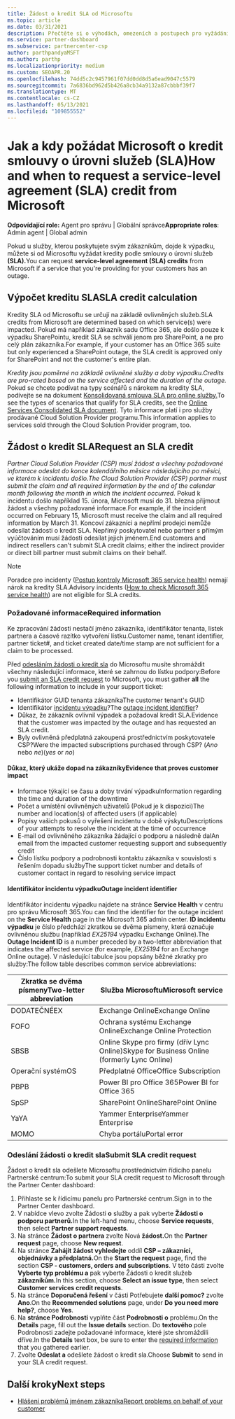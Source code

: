```yaml
---
title: Žádost o kredit SLA od Microsoftu
ms.topic: article
ms.date: 03/31/2021
description: Přečtěte si o výhodách, omezeních a postupech pro vyžádání kreditu smlouvy o úrovni služeb (SLA) od Microsoftu, pokud u vašich zákazníků dojde k výpadku služby.
ms.service: partner-dashboard
ms.subservice: partnercenter-csp
author: parthpandyaMSFT
ms.author: parthp
ms.localizationpriority: medium
ms.custom: SEOAPR.20
ms.openlocfilehash: 74dd5c2c9457961f07dd0dd8d5a6ead9047c5579
ms.sourcegitcommit: 7a6836bd962d5b426a8cb34a9132a87cbbbf39f7
ms.translationtype: MT
ms.contentlocale: cs-CZ
ms.lasthandoff: 05/13/2021
ms.locfileid: "109855552"
---
```

# <a name="how-and-when-to-request-a-service-level-agreement-sla-credit-from-microsoft"></a><span data-ttu-id="580b1-103">Jak a kdy požádat Microsoft o kredit smlouvy o úrovni služeb (SLA)</span><span class="sxs-lookup"><span data-stu-id="580b1-103">How and when to request a service-level agreement (SLA) credit from Microsoft</span></span>

<span data-ttu-id="580b1-104">**Odpovídající role:** Agent pro správu | Globální správce</span><span class="sxs-lookup"><span data-stu-id="580b1-104">**Appropriate roles**: Admin agent | Global admin</span></span>

<span data-ttu-id="580b1-105">Pokud u služby, kterou poskytujete svým zákazníkům, dojde k výpadku, můžete si od Microsoftu vyžádat kredity podle smlouvy o úrovni služeb **(SLA).**</span><span class="sxs-lookup"><span data-stu-id="580b1-105">You can request **service-level agreement (SLA) credits** from Microsoft if a service that you're providing for your customers has an outage.</span></span>

## <a name="sla-credit-calculation"></a><span data-ttu-id="580b1-106">Výpočet kreditu SLA</span><span class="sxs-lookup"><span data-stu-id="580b1-106">SLA credit calculation</span></span>

<span data-ttu-id="580b1-107">Kredity SLA od Microsoftu se určují na základě ovlivněných služeb.</span><span class="sxs-lookup"><span data-stu-id="580b1-107">SLA credits from Microsoft are determined based on which service(s) were impacted.</span></span> <span data-ttu-id="580b1-108">Pokud má například zákazník sadu Office 365, ale došlo pouze k výpadku SharePointu, kredit SLA se schválí jenom pro SharePoint, a ne pro celý plán zákazníka.</span><span class="sxs-lookup"><span data-stu-id="580b1-108">For example, if your customer has an Office 365 suite but only experienced a SharePoint outage, the SLA credit is approved only for SharePoint and not the customer's entire plan.</span></span>

<span data-ttu-id="580b1-109">*Kredity jsou poměrné na základě ovlivněné služby a doby výpadku.*</span><span class="sxs-lookup"><span data-stu-id="580b1-109">*Credits are pro-rated based on the service affected and the duration of the outage.*</span></span> <span data-ttu-id="580b1-110">Pokud se chcete podívat na typy scénářů s nárokem na kredity SLA, podívejte se na dokument [Konsolidovaná smlouva SLA pro online služby.](http://www.microsoftvolumelicensing.com/DocumentSearch.aspx?Mode=3&DocumentTypeId=37)</span><span class="sxs-lookup"><span data-stu-id="580b1-110">To see the types of scenarios that qualify for SLA credits, see the [Online Services Consolidated SLA document](http://www.microsoftvolumelicensing.com/DocumentSearch.aspx?Mode=3&DocumentTypeId=37).</span></span> <span data-ttu-id="580b1-111">Tyto informace platí i pro služby prodávané Cloud Solution Provider programu.</span><span class="sxs-lookup"><span data-stu-id="580b1-111">This information applies to services sold through the Cloud Solution Provider program, too.</span></span>


## <a name="request-an-sla-credit"></a><span data-ttu-id="580b1-112">Žádost o kredit SLA</span><span class="sxs-lookup"><span data-stu-id="580b1-112">Request an SLA credit</span></span>

<span data-ttu-id="580b1-113">*Partner Cloud Solution Provider (CSP) musí žádost a všechny požadované informace odeslat do konce kalendářního měsíce následujícího po měsíci, ve kterém k incidentu došlo.*</span><span class="sxs-lookup"><span data-stu-id="580b1-113">*The Cloud Solution Provider (CSP) partner must submit the claim and all required information by the end of the calendar month following the month in which the incident occurred.*</span></span> <span data-ttu-id="580b1-114">Pokud k incidentu došlo například 15. února, Microsoft musí do 31. března přijmout žádost a všechny požadované informace.</span><span class="sxs-lookup"><span data-stu-id="580b1-114">For example, if the incident occurred on February 15, Microsoft must receive the claim and all required information by March 31.</span></span> <span data-ttu-id="580b1-115">Koncoví zákazníci a nepřímí prodejci nemůže odesílat žádosti o kredit SLA. Nepřímý poskytovatel nebo partner s přímým vyúčtováním musí žádosti odesílat jejich jménem.</span><span class="sxs-lookup"><span data-stu-id="580b1-115">End customers and indirect resellers can't submit SLA credit claims; either the indirect provider or direct bill partner must submit claims on their behalf.</span></span>

>[!NOTE]
><span data-ttu-id="580b1-116">Poradce pro incidenty ([Postup kontroly Microsoft 365 service health](https://docs.microsoft.com/microsoft-365/enterprise/view-service-health?&preserve-view=trueo365-worldwide#incidents-and-advisories)) nemají nárok na kredity SLA.</span><span class="sxs-lookup"><span data-stu-id="580b1-116">Advisory incidents ([How to check Microsoft 365 service health](https://docs.microsoft.com/microsoft-365/enterprise/view-service-health?&preserve-view=trueo365-worldwide#incidents-and-advisories)) are not eligible for SLA credits.</span></span>

### <a name="required-information"></a><span data-ttu-id="580b1-117">Požadované informace</span><span class="sxs-lookup"><span data-stu-id="580b1-117">Required information</span></span>

<span data-ttu-id="580b1-118">Ke zpracování žádosti nestačí jméno zákazníka, identifikátor tenanta, lístek partnera a časové razítko vytvoření lístku.</span><span class="sxs-lookup"><span data-stu-id="580b1-118">Customer name, tenant identifier, partner ticket#, and ticket created date/time stamp are not sufficient for a claim to be processed.</span></span>

<span data-ttu-id="580b1-119">Před [odesláním žádosti o kredit sla](#submit-sla-credit-request)  do Microsoftu musíte shromáždit všechny následující informace, které se zahrnou do lístku podpory:</span><span class="sxs-lookup"><span data-stu-id="580b1-119">Before you [submit an SLA credit request](#submit-sla-credit-request) to Microsoft, you must gather **all** the following information to include in your support ticket:</span></span>

- <span data-ttu-id="580b1-120">Identifikátor GUID tenanta zákazníka</span><span class="sxs-lookup"><span data-stu-id="580b1-120">The customer tenant's GUID</span></span>
- <span data-ttu-id="580b1-121">Identifikátor [incidentu výpadku](#outage-incident-identifier)?</span><span class="sxs-lookup"><span data-stu-id="580b1-121">The [outage incident identifier](#outage-incident-identifier)?</span></span>
- <span data-ttu-id="580b1-122">Důkaz, že zákazník ovlivnil výpadek a požadoval kredit SLA.</span><span class="sxs-lookup"><span data-stu-id="580b1-122">Evidence that the customer was impacted by the outage and has requested an SLA credit.</span></span>
- <span data-ttu-id="580b1-123">Byly ovlivněná předplatná zakoupená prostřednictvím poskytovatele CSP?</span><span class="sxs-lookup"><span data-stu-id="580b1-123">Were the impacted subscriptions purchased through CSP?</span></span> <span data-ttu-id="580b1-124">(*Ano* nebo *ne*)</span><span class="sxs-lookup"><span data-stu-id="580b1-124">(*yes* or *no*)</span></span>

#### <a name="evidence-that-proves-customer-impact"></a><span data-ttu-id="580b1-125">Důkaz, který ukáže dopad na zákazníky</span><span class="sxs-lookup"><span data-stu-id="580b1-125">Evidence that proves customer impact</span></span>

- <span data-ttu-id="580b1-126">Informace týkající se času a doby trvání výpadku</span><span class="sxs-lookup"><span data-stu-id="580b1-126">Information regarding the time and duration of the downtime</span></span>
- <span data-ttu-id="580b1-127">Počet a umístění ovlivněných uživatelů (Pokud je k dispozici)</span><span class="sxs-lookup"><span data-stu-id="580b1-127">The number and location(s) of affected users (if applicable)</span></span>
- <span data-ttu-id="580b1-128">Popisy vašich pokusů o vyřešení incidentu v době výskytu</span><span class="sxs-lookup"><span data-stu-id="580b1-128">Descriptions of your attempts to resolve the incident at the time of occurrence</span></span>
- <span data-ttu-id="580b1-129">E-mail od ovlivněného zákazníka žádající o podporu a následně dal</span><span class="sxs-lookup"><span data-stu-id="580b1-129">An email from the impacted customer requesting support and subsequently credit</span></span>
- <span data-ttu-id="580b1-130">Číslo lístku podpory a podrobnosti kontaktu zákazníka v souvislosti s řešením dopadu služby</span><span class="sxs-lookup"><span data-stu-id="580b1-130">The support ticket number and details of customer contact in regard to resolving service impact</span></span>


#### <a name="outage-incident-identifier"></a><span data-ttu-id="580b1-131">Identifikátor incidentu výpadku</span><span class="sxs-lookup"><span data-stu-id="580b1-131">Outage incident identifier</span></span>

<span data-ttu-id="580b1-132">Identifikátor incidentu výpadku najdete na stránce **Service Health** v centru pro správu Microsoft 365.</span><span class="sxs-lookup"><span data-stu-id="580b1-132">You can find the identifier for the outage incident on the **Service Health** page in the Microsoft 365 admin center.</span></span> <span data-ttu-id="580b1-133">**ID incidentu výpadku** je číslo předchází zkratkou se dvěma písmeny, která označuje ovlivněnou službu (například *EX25194* výpadku Exchange Online).</span><span class="sxs-lookup"><span data-stu-id="580b1-133">The **Outage Incident ID** is a number preceded by a two-letter abbreviation that indicates the affected service (for example, *EX25194* for an Exchange Online outage).</span></span> <span data-ttu-id="580b1-134">V následující tabulce jsou popsány běžné zkratky pro služby:</span><span class="sxs-lookup"><span data-stu-id="580b1-134">The follow table describes common service abbreviations:</span></span>

| <span data-ttu-id="580b1-135">Zkratka se dvěma písmeny</span><span class="sxs-lookup"><span data-stu-id="580b1-135">Two-letter abbreviation</span></span> | <span data-ttu-id="580b1-136">Služba Microsoftu</span><span class="sxs-lookup"><span data-stu-id="580b1-136">Microsoft service</span></span> |
| ----------------------- | ----------------- |
| <span data-ttu-id="580b1-137">DODATEČNÉ</span><span class="sxs-lookup"><span data-stu-id="580b1-137">EX</span></span> | <span data-ttu-id="580b1-138">Exchange Online</span><span class="sxs-lookup"><span data-stu-id="580b1-138">Exchange Online</span></span> |
| <span data-ttu-id="580b1-139">FO</span><span class="sxs-lookup"><span data-stu-id="580b1-139">FO</span></span> | <span data-ttu-id="580b1-140">Ochrana systému Exchange Online</span><span class="sxs-lookup"><span data-stu-id="580b1-140">Exchange Online Protection</span></span> |
| <span data-ttu-id="580b1-141">SB</span><span class="sxs-lookup"><span data-stu-id="580b1-141">SB</span></span> | <span data-ttu-id="580b1-142">Online Skype pro firmy (dřív Lync Online)</span><span class="sxs-lookup"><span data-stu-id="580b1-142">Skype for Business Online (formerly Lync Online)</span></span> |
| <span data-ttu-id="580b1-143">Operační systém</span><span class="sxs-lookup"><span data-stu-id="580b1-143">OS</span></span> | <span data-ttu-id="580b1-144">Předplatné Office</span><span class="sxs-lookup"><span data-stu-id="580b1-144">Office Subscription</span></span> |
| <span data-ttu-id="580b1-145">PB</span><span class="sxs-lookup"><span data-stu-id="580b1-145">PB</span></span> | <span data-ttu-id="580b1-146">Power BI pro Office 365</span><span class="sxs-lookup"><span data-stu-id="580b1-146">Power BI for Office 365</span></span> |
| <span data-ttu-id="580b1-147">Sp</span><span class="sxs-lookup"><span data-stu-id="580b1-147">SP</span></span> | <span data-ttu-id="580b1-148">SharePoint Online</span><span class="sxs-lookup"><span data-stu-id="580b1-148">SharePoint Online</span></span> |
| <span data-ttu-id="580b1-149">Ya</span><span class="sxs-lookup"><span data-stu-id="580b1-149">YA</span></span> | <span data-ttu-id="580b1-150">Yammer Enterprise</span><span class="sxs-lookup"><span data-stu-id="580b1-150">Yammer Enterprise</span></span> |
| <span data-ttu-id="580b1-151">MO</span><span class="sxs-lookup"><span data-stu-id="580b1-151">MO</span></span> | <span data-ttu-id="580b1-152">Chyba portálu</span><span class="sxs-lookup"><span data-stu-id="580b1-152">Portal error</span></span> |

### <a name="submit-sla-credit-request"></a><span data-ttu-id="580b1-153">Odeslání žádosti o kredit sla</span><span class="sxs-lookup"><span data-stu-id="580b1-153">Submit SLA credit request</span></span>

<span data-ttu-id="580b1-154">Žádost o kredit sla odešlete Microsoftu prostřednictvím řídicího panelu Partnerské centrum:</span><span class="sxs-lookup"><span data-stu-id="580b1-154">To submit your SLA credit request to Microsoft through the Partner Center dashboard:</span></span>

1. <span data-ttu-id="580b1-155">Přihlaste se k řídicímu panelu pro Partnerské centrum.</span><span class="sxs-lookup"><span data-stu-id="580b1-155">Sign in to the Partner Center dashboard.</span></span>
2. <span data-ttu-id="580b1-156">V nabídce vlevo zvolte Žádosti **o** služby a pak vyberte **Žádosti o podporu partnerů.**</span><span class="sxs-lookup"><span data-stu-id="580b1-156">In the left-hand menu, choose **Service requests**, then select **Partner support requests**.</span></span>
3. <span data-ttu-id="580b1-157">Na stránce **Žádost o partnera** zvolte Nová **žádost.**</span><span class="sxs-lookup"><span data-stu-id="580b1-157">On the **Partner request** page, choose **New request**.</span></span>
4. <span data-ttu-id="580b1-158">Na stránce **Zahájit žádost vyhledejte** oddíl **CSP – zákazníci, objednávky a předplatná.**</span><span class="sxs-lookup"><span data-stu-id="580b1-158">On the **Start the request** page, find the section **CSP - customers, orders and subscriptions**.</span></span> <span data-ttu-id="580b1-159">V této části zvolte **Vyberte typ problému a** pak vyberte Žádosti o kredit služeb **zákazníkům.**</span><span class="sxs-lookup"><span data-stu-id="580b1-159">In this section, choose **Select an issue type**, then select **Customer services credit requests**.</span></span>
5. <span data-ttu-id="580b1-160">Na stránce **Doporučená řešení** v části Potřebujete **další pomoc?** zvolte **Ano**.</span><span class="sxs-lookup"><span data-stu-id="580b1-160">On the **Recommended solutions** page, under **Do you need more help?**, choose **Yes**.</span></span>
6. <span data-ttu-id="580b1-161">Na **stránce Podrobnosti** vyplňte část **Podrobnosti o** problému.</span><span class="sxs-lookup"><span data-stu-id="580b1-161">On the **Details** page, fill out the **Issue details** section.</span></span> <span data-ttu-id="580b1-162">Do **textového** pole Podrobnosti zadejte [](#required-information) požadované informace, které jste shromáždili dříve.</span><span class="sxs-lookup"><span data-stu-id="580b1-162">In the **Details** text box, be sure to enter the [required information](#required-information) that you gathered earlier.</span></span>
7. <span data-ttu-id="580b1-163">Zvolte **Odeslat a** odešlete žádost o kredit sla.</span><span class="sxs-lookup"><span data-stu-id="580b1-163">Choose **Submit** to send in your SLA credit request.</span></span>

## <a name="next-steps"></a><span data-ttu-id="580b1-164">Další kroky</span><span class="sxs-lookup"><span data-stu-id="580b1-164">Next steps</span></span>

- [<span data-ttu-id="580b1-165">Hlášení problémů jménem zákazníka</span><span class="sxs-lookup"><span data-stu-id="580b1-165">Report problems on behalf of your customer</span></span>](report-problems-on-behalf-of-a-customer.md)
